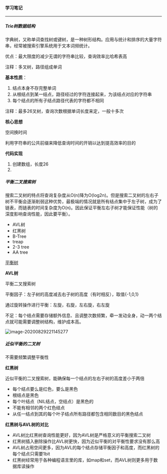 #### 学习笔记

------

##### Trie树数据结构

字典树，又称单词查找树或键树，是一种树形结构。应用与统计和排序的大量字符串，经常被搜索引擎系统用于文本词频统计。

优点：最大限度的减少无谓的字符串比较，查询效率比哈希表高

注释：多叉树，路径组成单词

**基本性质**：

1. 结点本身不存完整单词
2. 从根结点到某一结点，路径经过的字符连接起来，为该结点对应的字符串
3. 每个结点的所有子结点路径代表的字符都不相同

注释：最多26叉树，查询次数根据单词长度来定，一般十多次

**核心思想**

空间换时间

利用字符串的公共前缀来降低查询时间的开销以达到提高效率的目的

**代码实现**

1. 创建数组，长度26
2. 

##### 平衡二叉搜索树

搜索二叉树的特点将查询复杂度从O(n)降为O(log2n)。但是搜索二叉树的左右子树不平衡会逐渐削弱这种优势，最极端的情况就是所有结点集中于左子树，成为了链表，而链表的时间复杂度为O(n)。因此保证平衡左右子树才能保证性能（树的深度影响查询性能，因此要平衡）。

- AVL树
- 红黑树
- B-Tree
- treap
- 2-3 tree
- AA tree

[平衡树](https://en.wikipedia.org/wiki/Self-balancing_binary_search_tree)

**AVL树**

平衡二叉搜索树

平衡因子：左子树的高度减去右子树的高度（有时相反），取值{-1,0,1}

通过旋转操作进行平衡：左旋，右旋，左右旋，右左旋

不足：每个结点需要存储额外信息、且调整次数频繁，牵一发动全身，动一两个结点就可能需要调整树结构，维护成本高。

![image-20200829221145277](C:\Users\sunsu\AppData\Roaming\Typora\typora-user-images\image-20200829221145277.png)

##### 近似平衡的二叉树

不需要频繁调整平衡性

**红黑树**

近似平衡的二叉搜索树，能确保每一个结点的左右子树的高度差小于两倍

- 每个结点要么是红色，要么是黑色
- 根结点是黑色
- 每个叶结点（NIL结点，空结点）是黑色的
- 不能有相邻的两个红色结点
- 从任一结点到其的每个叶子结点所有路径都包含相同数目的黑色结点

**红黑树与AVL树的对比**

- AVL树比红黑树查询性能更好，因为AVL树是严格意义的平衡搜索二叉树
- 红黑树插入删除操作比AVL树更快，因为近似平衡的对平衡性要求没有那么高
- AVL树占用空间更多，因为AVL的每个结点存储平衡因子和高度，而红黑树的每个结点只需要1bit
- 红黑树经常用于各种编程语言里的库，如map和set，而AVL树则更多用于数据库读操作
